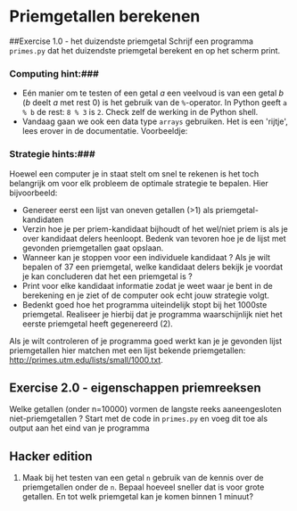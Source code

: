 # Priemgetallen berekenen

##Exercise 1.0 - het duizendste priemgetal
Schrijf een programma `primes.py` dat het duizendste priemgetal berekent en op het scherm print.

### Computing hint:###

* Eén manier om te testen of een getal $a$ een veelvoud is van een getal $b$ ($b$ deelt $a$ met rest $0$) is het gebruik van de `%`-operator. In Python geeft `a % b` de rest: `8 % 3` is `2`. Check zelf de werking in de Python shell.
* Vandaag gaan we ook een data type `arrays` gebruiken. Het is een 'rijtje', lees erover in de documentatie. Voorbeeldje:
 
### Strategie hints:###
Hoewel een computer je in staat stelt om snel te rekenen is het toch belangrijk om 
voor elk probleem de optimale strategie te bepalen. Hier bijvoorbeeld:

* Genereer eerst een lijst van oneven getallen (>1) als priemgetal-kandidaten
* Verzin hoe je per priem-kandidaat bijhoudt of het wel/niet priem is als je over kandidaat delers heenloopt. Bedenk van tevoren hoe je de lijst met gevonden priemgetallen gaat opslaan.
* Wanneer kan je stoppen voor een individuele kandidaat ? Als je wilt bepalen of 37 een priemgetal, welke kandidaat delers bekijk je voordat je kan concluderen dat het een priemgetal is ?
* Print voor elke kandidaat informatie zodat je weet waar je bent in de berekening en je ziet of de computer ook echt jouw strategie volgt.
* Bedenkt goed hoe het programma uiteindelijk stopt bij het 1000ste priemgetal. Realiseer je hierbij dat je programma waarschijnlijk niet het eerste priemgetal heeft gegenereerd (2).

Als je wilt controleren of je programma goed werkt kan je je gevonden lijst priemgetallen hier 
matchen met een lijst bekende priemgetallen: <http://primes.utm.edu/lists/small/1000.txt>.

## Exercise 2.0 - eigenschappen priemreeksen
Welke getallen (onder n=10000) vormen de langste reeks aaneengesloten niet-priemgetallen ? Start met de code in `primes.py`
en voeg dit toe als output aan het eind van je programma

## Hacker edition ##

1. Maak bij het testen van een getal `n` gebruik van de kennis over de priemgetallen onder de `n`. Bepaal 
hoeveel sneller dat is voor grote getallen. En tot welk priemgetal kan je komen binnen 1 minuut?

